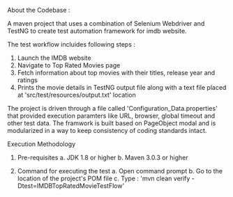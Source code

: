 About the Codebase :

A maven project that uses a combination of Selenium Webdriver and TestNG to create test automation framework for imdb website.

The test workflow incluides following steps  :
1. Launch the IMDB website
2. Navigate to Top Rated Movies page
3. Fetch information about top movies with their titles, release year and ratings
4. Prints the movie details in TestNG output file along with a text file placed at 'src/test/resources/output.txt' location

The project is driven through a file called 'Configuration_Data.properties' that provided execution paramters like URL, browser, global timeout and other test data. The framwork is built based on PageObject modal and is modularized in a way to keep consistency of coding standards intact.

Execution Methodology

1. Pre-requisites
a. JDK 1.8 or higher
b. Maven 3.0.3 or higher

2. Command for executing the test 
a. Open command prompt
b. Go to the location of the project's POM file
c. Type : 'mvn clean verify -Dtest=IMDBTopRatedMovieTestFlow'
